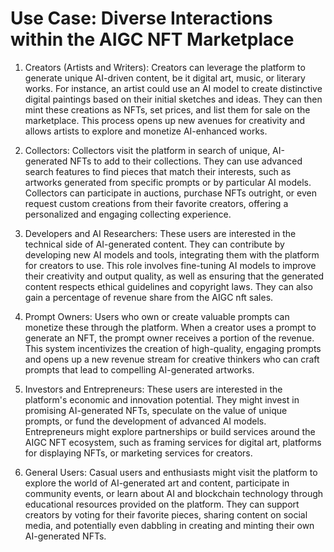 # Use Case: Diverse Interactions within the AIGC NFT Marketplace

1. Creators (Artists and Writers): Creators can leverage the platform to generate unique AI-driven content, be it digital art, music, or literary works. For instance, an artist could use an AI model to create distinctive digital paintings based on their initial sketches and ideas. They can then mint these creations as NFTs, set prices, and list them for sale on the marketplace. This process opens up new avenues for creativity and allows artists to explore and monetize AI-enhanced works.

2. Collectors: Collectors visit the platform in search of unique, AI-generated NFTs to add to their collections. They can use advanced search features to find pieces that match their interests, such as artworks generated from specific prompts or by particular AI models. Collectors can participate in auctions, purchase NFTs outright, or even request custom creations from their favorite creators, offering a personalized and engaging collecting experience.

3. Developers and AI Researchers: These users are interested in the technical side of AI-generated content. They can contribute by developing new AI models and tools, integrating them with the platform for creators to use. This role involves fine-tuning AI models to improve their creativity and output quality, as well as ensuring that the generated content respects ethical guidelines and copyright laws. They can also gain a percentage of revenue share from the AIGC nft sales.

4. Prompt Owners: Users who own or create valuable prompts can monetize these through the platform. When a creator uses a prompt to generate an NFT, the prompt owner receives a portion of the revenue. This system incentivizes the creation of high-quality, engaging prompts and opens up a new revenue stream for creative thinkers who can craft prompts that lead to compelling AI-generated artworks.

5. Investors and Entrepreneurs: These users are interested in the platform's economic and innovation potential. They might invest in promising AI-generated NFTs, speculate on the value of unique prompts, or fund the development of advanced AI models. Entrepreneurs might explore partnerships or build services around the AIGC NFT ecosystem, such as framing services for digital art, platforms for displaying NFTs, or marketing services for creators.

6. General Users: Casual users and enthusiasts might visit the platform to explore the world of AI-generated art and content, participate in community events, or learn about AI and blockchain technology through educational resources provided on the platform. They can support creators by voting for their favorite pieces, sharing content on social media, and potentially even dabbling in creating and minting their own AI-generated NFTs.
